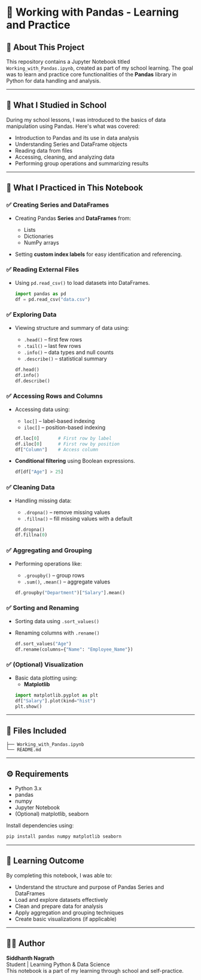 # 🐼 Working with Pandas - Learning and Practice

## 📘 About This Project

This repository contains a Jupyter Notebook titled `Working_with_Pandas.ipynb`, created as part of my school learning. The goal was to learn and practice core functionalities of the **Pandas** library in Python for data handling and analysis.

---

## 🏫 What I Studied in School

During my school lessons, I was introduced to the basics of data manipulation using Pandas. Here's what was covered:

- Introduction to Pandas and its use in data analysis
- Understanding Series and DataFrame objects
- Reading data from files
- Accessing, cleaning, and analyzing data
- Performing group operations and summarizing results

---

## 🧠 What I Practiced in This Notebook

### ✅ Creating Series and DataFrames

- Creating Pandas **Series** and **DataFrames** from:
  - Lists
  - Dictionaries
  - NumPy arrays

- Setting **custom index labels** for easy identification and referencing.

### ✅ Reading External Files

- Using `pd.read_csv()` to load datasets into DataFrames.

  ```python
  import pandas as pd
  df = pd.read_csv("data.csv")
  ```

### ✅ Exploring Data

- Viewing structure and summary of data using:
  - `.head()` – first few rows
  - `.tail()` – last few rows
  - `.info()` – data types and null counts
  - `.describe()` – statistical summary

  ```python
  df.head()
  df.info()
  df.describe()
  ```

### ✅ Accessing Rows and Columns

- Accessing data using:
  - `loc[]` – label-based indexing
  - `iloc[]` – position-based indexing

  ```python
  df.loc[0]       # First row by label
  df.iloc[0]      # First row by position
  df["Column"]    # Access column
  ```

- **Conditional filtering** using Boolean expressions.

  ```python
  df[df["Age"] > 25]
  ```

### ✅ Cleaning Data

- Handling missing data:
  - `.dropna()` – remove missing values
  - `.fillna()` – fill missing values with a default

  ```python
  df.dropna()
  df.fillna(0)
  ```

### ✅ Aggregating and Grouping

- Performing operations like:
  - `.groupby()` – group rows
  - `.sum()`, `.mean()` – aggregate values

  ```python
  df.groupby("Department")["Salary"].mean()
  ```

### ✅ Sorting and Renaming

- Sorting data using `.sort_values()`
- Renaming columns with `.rename()`

  ```python
  df.sort_values("Age")
  df.rename(columns={"Name": "Employee_Name"})
  ```

### ✅ (Optional) Visualization

- Basic data plotting using:
  - **Matplotlib**
  ```python
  import matplotlib.pyplot as plt
  df["Salary"].plot(kind="hist")
  plt.show()
  ```

---

## 📁 Files Included

```
├── Working_with_Pandas.ipynb
└── README.md
```

---

## ⚙️ Requirements

- Python 3.x
- pandas
- numpy
- Jupyter Notebook
- (Optional) matplotlib, seaborn

Install dependencies using:

```bash
pip install pandas numpy matplotlib seaborn
```

---

## 🎯 Learning Outcome

By completing this notebook, I was able to:

- Understand the structure and purpose of Pandas Series and DataFrames
- Load and explore datasets effectively
- Clean and prepare data for analysis
- Apply aggregation and grouping techniques
- Create basic visualizations (if applicable)

---

## 👨‍🎓 Author

**Siddhanth Nagrath**  
Student | Learning Python & Data Science  
This notebook is a part of my learning through school and self-practice.
